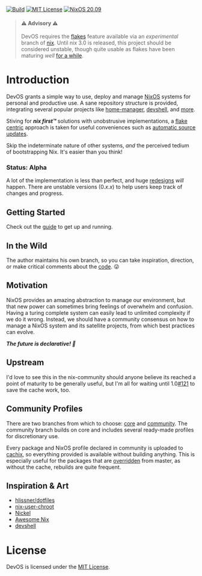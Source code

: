[![Build](https://img.shields.io/github/checks-status/divnix/devos/core)](https://hercules-ci.com/github/divnix/devos/jobs)
[![MIT License](https://img.shields.io/github/license/divnix/devos)][mit]
[![NixOS 20.09](https://img.shields.io/badge/NixOS-v20.09-blue.svg?style=flat&logo=NixOS&logoColor=white)](https://nixos.org)

> #### ⚠ Advisory ⚠
> DevOS requires the [flakes][flakes] feature available via an _experimental_
> branch of [nix][nix]. Until nix 3.0 is released, this project
> should be considered unstable, though quite usable as flakes have been
> maturing _well_ [for a while](https://github.com/divnix/devos/tree/17713c22d07c54525c728c62060a0428b76dee3b).

# Introduction
DevOS grants a simple way to use, deploy and manage [NixOS][nixos] systems for
personal and productive use. A sane repository structure is provided,
integrating several popular projects like [home-manager][home-manager],
[devshell][devshell], and [more](./doc/integrations).

Stiving for ___nix first™___ solutions with unobstrusive implementations,
a [flake centric][flake-doc] approach is taken for useful conveniences such as
[automatic source updates](./pkgs#automatic-source-updates).

Skip the indeterminate nature of other systems, _and_ the perceived
tedium of bootstrapping Nix. It's easier than you think!

### Status: Alpha
A lot of the implementation is less than perfect, and huge
[redesigns](https://github.com/divnix/devos/issues/152) _will_ happen. There
are unstable versions (0._x_._x_) to help users keep track of changes and
progress.

## Getting Started
Check out the [guide](https://devos.divnix.com/doc/start) to get up and running.

## In the Wild
The author maintains his own branch, so you can take inspiration, direction, or
make critical comments about the [code][please]. 😜

## Motivation
NixOS provides an amazing abstraction to manage our environment, but that new
power can sometimes bring feelings of overwhelm and confusion. Having a turing
complete system can easily lead to unlimited complexity if we do it wrong.
Instead, we should have a community consensus on how to manage a NixOS system
and its satellite projects, from which best practices can evolve.

___The future is declarative! 🎉___

## Upstream
I'd love to see this in the nix-community should anyone believe its reached a
point of maturity to be generally useful, but I'm all for waiting until
1.0[#121](https://github.com/divnix/devos/issues/121) to save the cache work,
too.

## Community Profiles
There are two branches from which to choose: [core][core] and
[community][community]. The community branch builds on core and includes
several ready-made profiles for discretionary use.

Every package and NixOS profile declared in community is uploaded to
[cachix](./cachix), so everything provided is available without building
anything. This is especially useful for the packages that are
[overridden](./overrides) from master, as without the cache, rebuilds are
quite frequent.

## Inspiration & Art
- [hlissner/dotfiles][dotfiles]
- [nix-user-chroot](https://github.com/nix-community/nix-user-chroot)
- [Nickel](https://github.com/tweag/nickel)
- [Awesome Nix](https://github.com/nix-community/awesome-nix)
- [devshell](https://github.com/numtide/devshell)

# License
DevOS is licensed under the [MIT License][mit].

[nix]: https://nixos.org/manual/nix/stable
[mit]: https://mit-license.org
[nixos]: https://nixos.org/manual/nixos/stable
[home-manager]: https://nix-community.github.io/home-manager
[flakes]: https://nixos.wiki/wiki/Flakes
[flake-doc]: https://github.com/NixOS/nix/blob/master/src/nix/flake.md
[core]: https://github.com/divnix/devos
[community]: https://github.com/divnix/devos/tree/community
[dotfiles]: https://github.com/hlissner/dotfiles
[devshell]: https://github.com/numtide/devshell
[please]: https://github.com/nrdxp/devos/tree/nrd
